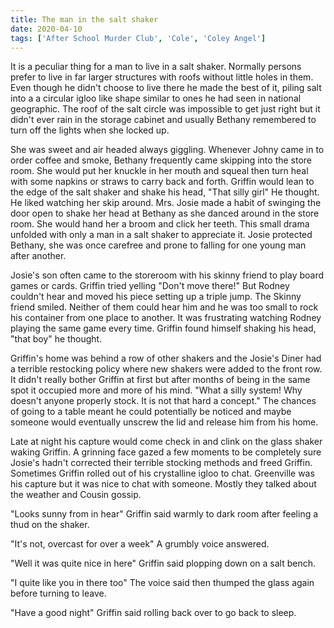 ```yaml
---
title: The man in the salt shaker
date: 2020-04-10
tags: ['After School Murder Club', 'Cole', 'Coley Angel']
---
```


It is a peculiar thing for a man to live in a salt shaker. Normally persons prefer to live in far larger structures with roofs without little holes in them. Even though he didn't choose to live there he made the best of it, piling salt into a a circular igloo like shape similar to ones he had seen in national geographic. The roof of the salt circle was impossible to get just right but it didn't ever rain in the storage cabinet and usually Bethany remembered to turn off the lights when she locked up.

She was sweet and air headed always giggling. Whenever Johny came in to order coffee and smoke, Bethany frequently came skipping into the store room. She would put her knuckle in her mouth and squeal then turn heal with some napkins or straws to carry back and forth. Griffin would lean to the edge of the salt shaker and shake his head, "That silly girl" He thought. He liked watching her skip around. Mrs. Josie made a habit of swinging the door open to shake her head at Bethany as she danced around in the store room. She would hand her a broom and click her teeth. This small drama unfolded with only a man in a salt shaker to appreciate it. Josie protected Bethany, she was once carefree and prone to falling for one young man after another.

Josie's son often came to the storeroom with his skinny friend to play board games or cards. Griffin tried yelling "Don't move there!" But Rodney couldn't hear and moved his piece setting up a triple jump. The Skinny friend smiled. Neither of them could hear him and he was too small to rock his container from one place to another. It was frustrating watching Rodney playing the same game every time. Griffin found himself shaking his head, "that boy" he thought.

Griffin's home was behind a row of other shakers and the Josie's Diner had a terrible restocking policy where new shakers were added to the front row. It didn't really bother Griffin at first but after months of being in the same spot it occupied more and more of his mind. "What a silly system! Why doesn't anyone properly stock. It is not that hard a concept." The chances of going to a table meant he could potentially be noticed and maybe someone would eventually unscrew the lid and release him from his home.

Late at night his capture would come check in and clink on the glass shaker waking Griffin. A grinning face gazed a few moments to be completely sure Josie's hadn't corrected their terrible stocking methods and freed Griffin. Sometimes Griffin rolled out of his crystalline igloo to chat. Greenville was his capture but it was nice to chat with someone. Mostly they talked about the weather and Cousin gossip.

"Looks sunny from in hear" Griffin said warmly to dark room after feeling a thud on the shaker.

"It's not, overcast for over a week" A grumbly voice answered.

"Well it was quite nice in here" Griffin said plopping down on a salt bench.

"I quite like you in there too" The voice said then thumped the glass again before turning to leave.

"Have a good night" Griffin said rolling back over to go back to sleep.
